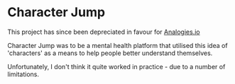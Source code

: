 # Character Jump

This project has since been depreciated in favour for [Analogies.io](https://github.com/dottjt/analogies)
 
Character Jump was to be a mental health platform that utilised this idea of 'characters' as a means to help people better understand themselves. 

Unfortunately, I don't think it quite worked in practice - due to a number of limitations.


